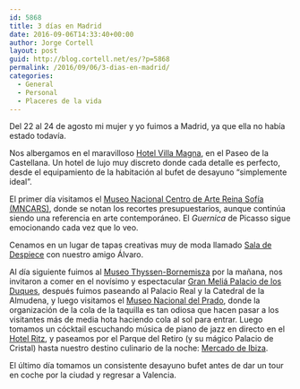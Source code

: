 ```yaml
---
id: 5868
title: 3 días en Madrid
date: 2016-09-06T14:33:40+00:00
author: Jorge Cortell
layout: post
guid: http://blog.cortell.net/es/?p=5868
permalink: /2016/09/06/3-dias-en-madrid/
categories:
  - General
  - Personal
  - Placeres de la vida
---
```

Del 22 al 24 de agosto mi mujer y yo fuimos a Madrid, ya que ella no había estado todavía.

Nos albergamos en el maravilloso [Hotel Villa Magna](http://www.villamagna.es/), en el Paseo de la Castellana. Un hotel de lujo muy discreto donde cada detalle es perfecto, desde el equipamiento de la habitación al bufet de desayuno &#8220;simplemente ideal&#8221;.

El primer día visitamos el [Museo Nacional Centro de Arte Reina Sofía (MNCARS)](http://www.museoreinasofia.es/), donde se notan los recortes presupuestarios, aunque continúa siendo una referencia en arte contemporáneo. El _Guernica_ de Picasso sigue emocionando cada vez que lo veo.

Cenamos en un lugar de tapas creativas muy de moda llamado [Sala de Despiece](http://www.academiadeldespiece.com/sala-de-despiece/) con nuestro amigo Álvaro.

Al día siguiente fuimos al [Museo Thyssen-Bornemisza](http://www.museothyssen.org/) por la mañana, nos invitaron a comer en el novísimo y espectacular [Gran Meliá Palacio de los Duques](http://www.melia.com/en/hotels/spain/madrid/gran-melia-palacio-de-los-duques/restaurants.html), después fuimos paseando al Palacio Real y la Catedral de la Almudena, y luego visitamos el [Museo Nacional del Prado](https://www.museodelprado.es), donde la organización de la cola de la taquilla es tan odiosa que hacen pasar a los visitantes más de media hota haciendo cola al sol para entrar. Luego tomamos un cócktail escuchando música de piano de jazz en directo en el [Hotel Ritz](http://www.mandarinoriental.com/ritzmadrid/), y paseamos por el Parque del Retiro (y su mágico Palacio de Cristal) hasta nuestro destino culinario de la noche: [Mercado de Ibiza](http://mercadodeibiza.com/).

El último día tomamos un consistente desayuno bufet antes de dar un tour en coche por la ciudad y regresar a Valencia.